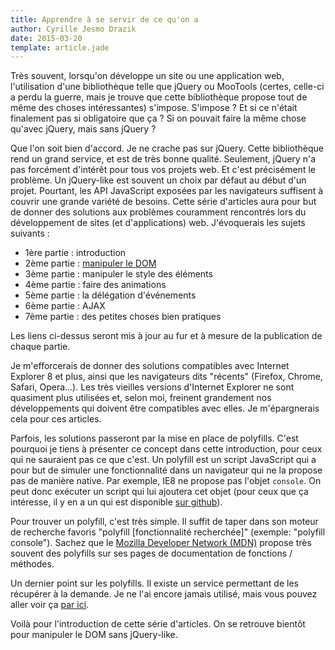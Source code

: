 ```yaml
---
title: Apprendre à se servir de ce qu'on a
author: Cyrille Jesmo Drazik
date: 2015-03-20
template: article.jade
---
```


Très souvent, lorsqu'on développe un site ou une application web, l'utilisation d'une bibliothèque telle que jQuery ou MooTools (certes, celle-ci a perdu la guerre, mais je trouve que cette bibliothèque propose tout de même des choses intéressantes) s'impose. S'impose ? Et si ce n'était finalement pas si obligatoire que ça ? Si on pouvait faire la même chose qu'avec jQuery, mais sans jQuery ?

<span class="more"></span>

Que l'on soit bien d'accord. Je ne crache pas sur jQuery. Cette bibliothèque rend un grand service, et est de très bonne qualité. Seulement, jQuery n'a pas forcément d'intérêt pour tous vos projets web. Et c'est précisément le problème. Un jQuery-like est souvent un choix par défaut au début d'un projet. Pourtant, les API JavaScript exposées par les navigateurs suffisent à couvrir une grande variété de besoins. Cette série d'articles aura pour but de donner des solutions aux problèmes couramment rencontrés lors du développement de sites (et d'applications) web. J'évoquerais les sujets suivants :

* 1ère partie : introduction
* 2ème partie : [manipuler le DOM](/articles/apprendre-a-se-servir-de-ce-quon-a-manipuler-dom/)
* 3ème partie : manipuler le style des éléments
* 4ème partie : faire des animations
* 5ème partie : la délégation d'événements
* 6ème partie : AJAX
* 7ème partie : des petites choses bien pratiques

Les liens ci-dessus seront mis à jour au fur et à mesure de la publication de chaque partie.

Je m'efforcerais de donner des solutions compatibles avec Internet Explorer 8 et plus, ainsi que les navigateurs dits "récents" (Firefox, Chrome, Safari, Opera...). Les très vieilles versions d'Internet Explorer ne sont quasiment plus utilisées et, selon moi, freinent grandement nos développements qui doivent être compatibles avec elles. Je m'épargnerais cela pour ces articles.

Parfois, les solutions passeront par la mise en place de polyfills. C'est pourquoi je tiens à présenter ce concept dans cette introduction, pour ceux qui ne sauraient pas ce que c'est. Un polyfill est un script JavaScript qui a pour but de simuler une fonctionnalité dans un navigateur qui ne la propose pas de manière native. Par exemple, IE8 ne propose pas l'objet `console`. On peut donc exécuter un script qui lui ajoutera cet objet (pour ceux que ça intéresse, il y en a un qui est disponible [sur github](https://github.com/paulmillr/console-polyfill)).

Pour trouver un polyfill, c'est très simple. Il suffit de taper dans son moteur de recherche favoris "polyfill [fonctionnalité recherchée]" (exemple: "polyfill console"). Sachez que le [Mozilla Developer Network (MDN)](https://developer.mozilla.org/fr/) propose très souvent des polyfills sur ses pages de documentation de fonctions / méthodes.

Un dernier point sur les polyfills. Il existe un service permettant de les récupérer à la demande. Je ne l'ai encore jamais utilisé, mais vous pouvez aller voir ça [par ici](https://github.com/Financial-Times/polyfill-service).

Voilà pour l'introduction de cette série d'articles. On se retrouve bientôt pour manipuler le DOM sans jQuery-like.